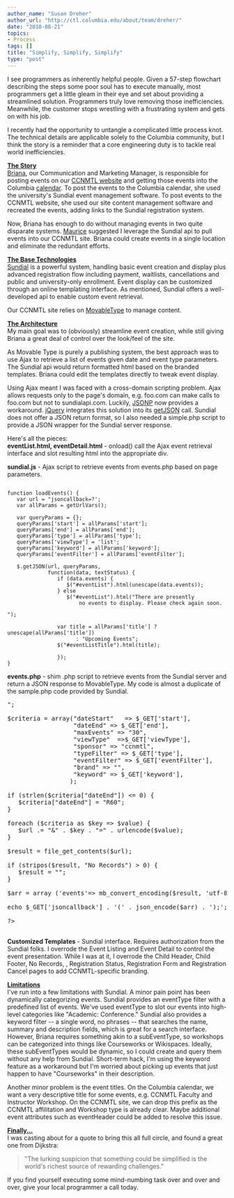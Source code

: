```yaml
---
author_name: "Susan Dreher"
author_url: "http://ctl.columbia.edu/about/team/dreher/"
date: "2010-08-21"
topics: 
- Process
tags: []
title: "Simplify, Simplify, Simplify"
type: "post"
---
```


<p>I see programmers as inherently helpful people. Given a  57-step flowchart describing the steps some poor soul has to execute manually, most programmers get a little gleam in their eye and set about providing a streamlined solution. Programmers truly love removing those inefficiencies. Meanwhile, the customer stops wrestling with a frustrating system and gets on with his job.</p>

<!--more-->

<p>I recently had the opportunity to untangle a complicated little process knot. The technical details are applicable solely to the Columbia community, but I think the story is a reminder that a core engineering duty is to tackle real world inefficiencies.</p>

<p><u><b>The Story</b></u><br /><a href="http://ccnmtl.columbia.edu/staff/ferrigno/">Briana</a>, our Communication and Marketing Manager, is responsible for posting events on our <a href="http://ccnmtl.columbia.edu/events"><span class="caps">CCNMTL </span>website</a> and getting those events into the Columbia <a href="http://calendar.columbia.edu/">calendar</a>. To post the events to the Columbia calendar, she used the university's Sundial event management software. To post events to the <span class="caps">CCNMTL </span>website, she used our site content management software and recreated the events, adding links to the Sundial registration system. </p>

<p>Now, Briana has enough to do without managing events in two quite disparate systems. <a href="http://ccnmtl.columbia.edu/staff/matiz/">Maurice</a> suggested I leverage the Sundial api to pull events into our <span class="caps">CCNMTL </span>site. Briana could create events in a single location and eliminate the redundant efforts.</p>

<p><u><b>The Base Technologies</b></u><br /><a href="http://sundialhelp.columbia.edu/">Sundial</a> is a powerful system, handling basic event creation and display plus advanced registration flow including payment, waitlists, cancellations and public and university-only enrollment. Event display can be customized through an online templating interface. As mentioned, Sundial offers a well-developed api to enable custom event retrieval. </p>

<p>Our <span class="caps">CCNMTL </span>site relies on <a href="http://www.movabletype.org/">MovableType</a> to manage content. </p>

<p><u><b>The Architecture</b></u><br />My main goal was to (obviously) streamline event creation, while still giving Briana a great deal of control over the look/feel of the site. </p>

<p>As Movable Type is purely a publishing system, the best approach was to use Ajax to retrieve a list of events given date and event type parameters. The Sundial api would return formatted html based on the branded templates. Briana could edit the templates directly to tweak event display. </p>

<p>Using Ajax meant I was faced with a cross-domain scripting problem. Ajax allows requests only to the page's domain, e.g. foo.com can make calls to foo.com but not to sundialapi.com. Luckily, <a href="http://bob.pythonmac.org/archives/2005/12/05/remote-json-jsonp/"><span class="caps">JSONP</span></a> now provides a workaround. <a href="http://jquery.com/">jQuery</a> integrates this solution into its <a href="http://docs.jquery.com/Release:jQuery_1.2/Ajax#Cross-Domain_getJSON_.28using_JSONP.29">getJSON</a> call. Sundial does not offer a <span class="caps">JSON </span>return format, so I also needed a simple.php script to provide a <span class="caps">JSON </span>wrapper for the Sundial server response.</p>

<p>Here's all the pieces:<br /><b>eventList.html, eventDetail.html</b> - onload() call the Ajax event retrieval interface and slot resulting html into the appropriate div.</p>

<p><b>sundial.js</b> - Ajax script to retrieve events from events.php based on page parameters.</p>

<pre><code>
function loadEvents() {
   var url = "<events.php url>jsoncallback=?';
   var allParams = getUrlVars();

   var queryParams = {};
   queryParams['start'] = allParams['start'];
   queryParams['end'] = allParams['end'];
   queryParams['type'] = allParams['type'];
   queryParams['viewType'] = 'list';
   queryParams['keyword'] = allParams['keyword'];
   queryParams['eventFilter'] = allParams['eventFilter'];

   $.getJSON(url, queryParams,
             function(data, textStatus) {
                if (data.events) {
                   $("#eventList").html(unescape(data.events));
                } else
                   $("#eventList").html("There are presently 
                       no events to display. Please check again soon.</p>");
                
                var title = allParams['title'] ? unescape(allParams['title']) 
                      : "Upcoming Events";
                $("#eventListTitle").html(title);
                
                });
}
</pre></code>

<p><b>events.php</b> - shim .php script to retrieve events from the Sundial server and return a <span class="caps">JSON </span>response to MovableType. My code is almost a duplicate of the sample.php code provided by Sundial. </p>


<pre>
<?

// Sundial's HTTP Event Retrieval Interface URI
$url = "https://<sundial event interface>";

$criteria = array("dateStart"   => $_GET['start'],
                  "dateEnd" => $_GET['end'],
                  "maxEvents" => "30",
                  "viewType"  =>$_GET['viewType'],
                  "sponsor" => "ccnmtl",
                  "typeFilter" => $_GET['type'],
                  "eventFilter" => $_GET['eventFilter'],
                  "brand" => "<ccnmtl brand id>",
                  "keyword" => $_GET['keyword'],
                 );

if (strlen($criteria["dateEnd"]) <= 0) {
   $criteria["dateEnd"] = "R60";
}

foreach ($criteria as $key => $value) {
   $url .= "&" . $key . "=" . urlencode($value);
}

$result = file_get_contents($url);

if (stripos($result, "No Records") > 0) {
   $result = "";
}

$arr = array ('events'=> mb_convert_encoding($result, 'utf-8'));

echo $_GET['jsoncallback'] . '(' . json_encode($arr) . ');';

?>

</pre>




<p><b>Customized Templates</b> - Sundial interface. Requires authorization from the Sundial folks. I overrode the Event Listing and Event Detail to control the event presentation. While I was at it, I overrode the Child Header, Child Footer, No Records, , Registration Status, Registration Form and Registration Cancel pages to add <span class="caps">CCNMTL</span>-specific branding. </p>

<p><u><b>Limitations</b></u><br />I've run into a few limitations with Sundial. A minor pain point has been dynamically categorizing events. Sundial provides an eventType filter with a predefined list of events. We've used eventType to slot our events into high-level categories like "Academic: Conference." Sundial also provides a keyword filter -- a single word, no phrases -- that searches the name, summary and description fields, which is great for a search interface. However, Briana requires something akin to a subEventType, so workshops can be categorized into things like Courseworks or Wikispaces. Ideally, these subEventTypes would be dynamic, so I could create and query them without any help from Sundial. Short-term hack, I'm using the keyword feature as a workaround but I'm worried about picking up events that just happen to have "Courseworks" in their description.</p>

<p>Another minor problem is the event titles. On the Columbia calendar, we want a very descriptive title for some events, e.g. <span class="caps">CCNMTL</span> Faculty and Instructor Workshop. On the <span class="caps">CCNMTL </span>site, we can drop this prefix as the <span class="caps">CCNMTL </span>affilitation and Workshop type is already clear. Maybe additional event attributes such as eventHeader could be added to resolve this issue. </p>

<p><u><b>Finally...</b></u><br />I was casting about for a quote to bring this all full circle, and found a great one from Dijkstra: </p>


<blockquote>
"The lurking suspicion that something could be simplified is the world's richest source of rewarding challenges."
</blockquote>


<p>If you find yourself executing some mind-numbing task over and over and over, give your local programmer a call today.</p>
